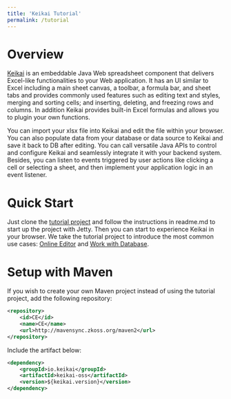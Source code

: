 ```yaml
---
title: 'Keikai Tutorial'
permalink: /tutorial
---
```


# Overview
 [Keikai](https://keikai.io/) is an embeddable Java Web spreadsheet component that delivers Excel-like functionalities to your Web application. It has an UI similar to Excel including a main sheet canvas, a toolbar, a formula bar, and sheet tabs and provides commonly used features such as editing text and styles, merging and sorting cells; and inserting, deleting, and freezing rows and columns. In addition Keikai provides built-in Excel formulas and allows you to plugin your own functions.

You can import your xlsx file into Keikai and edit the file within your browser. You can also populate data from your database or data source to Keikai and save it back to DB after editing. You can call versatile Java APIs to control and configure Keikai and seamlessly integrate it with your backend system. Besides, you can listen to events triggered by user actions like clicking a cell or selecting a sheet, and then implement your application logic in an event listener.

# Quick Start
Just clone the [tutorial project](https://github.com/keikai/keikai-tutorial) and follow the instructions in readme.md to start up the project with Jetty. Then you can start to experience Keikai in your browser.
We take the tutorial project to introduce the most common use cases: [Online Editor](https://docs.keikai.io/tutorial/editor) and [Work with Database](https://docs.keikai.io/tutorial/database).

# Setup with Maven
If you wish to create your own Maven project instead of using the tutorial project, add the following repository:

```xml
<repository>
    <id>CE</id>
    <name>CE</name>
    <url>http://mavensync.zkoss.org/maven2</url>
</repository>
```

Include the artifact below:

```xml
<dependency>
    <groupId>io.keikai</groupId>
    <artifactId>keikai-oss</artifactId>
    <version>${keikai.version}</version>
</dependency>
```
